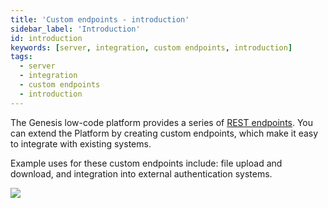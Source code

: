 ```yaml
---
title: 'Custom endpoints - introduction'
sidebar_label: 'Introduction'
id: introduction
keywords: [server, integration, custom endpoints, introduction]
tags:
  - server
  - integration
  - custom endpoints
  - introduction
---
```


The Genesis low-code platform provides a series of [REST endpoints](../../../../server/integration/rest-endpoints/introduction/).
You can extend the Platform by creating custom endpoints, which make it easy to integrate with existing systems.

Example uses for these custom endpoints include: file upload and download, and integration into external authentication systems.

![](/img/router-diagram.png)
